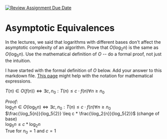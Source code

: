 [![Review Assignment Due Date](https://classroom.github.com/assets/deadline-readme-button-24ddc0f5d75046c5622901739e7c5dd533143b0c8e959d652212380cedb1ea36.svg)](https://classroom.github.com/a/fbkbKZ5N)
# Asymptotic Equivalences

In the lectures, we said that logarithms with different bases don't affect the
asymptotic complexity of an algorithm. Prove that $O(\log_{2} n)$ is the same as
$O(\log_{5} n)$. Use the mathematical definition of $O$ -- do a formal proof,
not just the intuition.

I have started with the formal definition of $O$ below. Add your answer to this
markdown file. [This
page](https://docs.github.com/en/get-started/writing-on-github/working-with-advanced-formatting/writing-mathematical-expressions)
might help with the notation for mathematical expressions.

$T(n) \in O(f(n)) \iff \exists c, n_0: T(n) \leq c \cdot f(n) \forall n \geq n_0$

$Proof:$ <br>
$\log_{2} n \in O(\log_5{n}) \iff \exists c, n_0: T(n) \leq c \cdot f(n) \forall n \geq n_0$ <br>
$\frac{\log_5{n}}{log_5{2}} \leq c * \frac{\log_2{n}}{log_5{2}}$ (change of base)<br>
$\log_5{n} \leq c * \log_2{n}$<br>
True for $n_0 = 1$ and $c = 1$<br>


